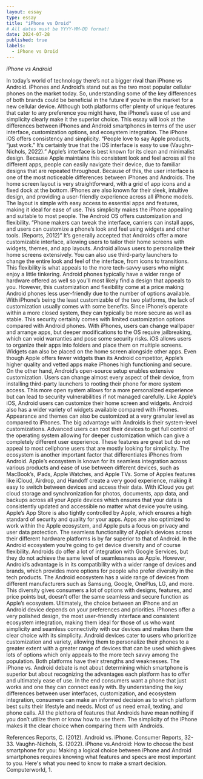 ```yaml
---
layout: essay
type: essay
title: "iPhone vs Droid"
# All dates must be YYYY-MM-DD format!
date: 2024-07-28
published: true
labels:
  - iPhone vs Droid
---
```


*iPhone vs Android*

In today’s world of technology there’s not a bigger rival than iPhone vs Android.  iPhones and Android’s stand out as the two most popular cellular phones on the market today. So, understanding some of the key differences of both brands could be beneficial in the future if you’re in the market for a new cellular device.  Although both platforms offer plenty of unique features that cater to any preference you might have, the iPhone’s ease of use and simplicity clearly make it the superior choice.  This essay will look at the differences between iPhones and Android smartphones in terms of the user interface, customization options, and ecosystem integration.
The iPhone iOS offers consistency and simplicity.  “People love to say Apple products, “just work.”  It’s certainly true that the iOS interface is easy to use (Vaughn-Nichols, 2022).”  Apple’s interface is best known for its clean and minimalist design.  Because Apple maintains this consistent look and feel across all the different apps, people can easily navigate their device, due to familiar designs that are repeated throughout.  Because of this, the user interface is one of the most noticeable differences between iPhones and Androids.  The home screen layout is very straightforward, with a grid of app icons and a fixed dock at the bottom.  iPhones are also known for their sleek, intuitive design, and providing a user-friendly experience across all iPhone models.  The layout is simple with easy access to essential apps and features, making it ideal for ease of use.  This simplicity makes the iPhone appealing and suitable to most people.
The Android OS offers customization and flexibility.  “Phone makers can tweak the interface, carriers can install apps, and users can customize a phone’s look and feel using widgets and other tools. (Reports, 2012)”  It’s generally accepted that Androids offer a more customizable interface, allowing users to tailor their home screens with widgets, themes, and app layouts.  Android allows users to personalize their home screens extensively.  You can also use third-party launchers to change the entire look and feel of the interface, from icons to transitions.  This flexibility is what appeals to the more tech-savvy users who might enjoy a little tinkering.  Android phones typically have a wider range of hardware offered as well so you’ll most likely find a design that appeals to you.  However, this customization and flexibility come at a price making Android phones less user-friendly due to the number of options available.
With iPhone’s being the least customizable of the two platforms, the lack of customization usually comes with some benefits.  Since iPhone’s operate within a more closed system, they can typically be more secure as well as stable.  This security certainly comes with limited customization options compared with Android phones.  With iPhones, users can change wallpaper and arrange apps, but deeper modifications to the OS require jailbreaking, which can void warranties and pose some security risks.  iOS allows users to organize their apps into folders and place them on multiple screens.  Widgets can also be placed on the home screen alongside other apps.  Even though Apple offers fewer widgets than its Android competitor, Apple’s higher quality and vetted apps make iPhones high functioning and secure.
On the other hand, Android’s open-source setup enables extensive customization.  Users can change almost every aspect of their device, from installing third-party launchers to rooting their phone for more system access.  This more open system allows for a more personalized experience but can lead to security vulnerabilities if not managed carefully.  Like Apple’s iOS, Android users can customize their home screen and widgets.  Android also has a wider variety of widgets available compared with iPhones.  Appearance and themes can also be customized at a very granular level as compared to iPhones.  The big advantage with Androids is their system-level customizations.  Advanced users can root their devices to get full control of the operating system allowing for deeper customization which can give a completely different user experience.  These features are great but do not appeal to most cellphone users that are mostly looking for simplicity.
The ecosystem is another important factor that differentiates iPhones from Android.  Apple’s ecosystem is known for its seamless integration across various products and ease of use between different devices, such as MacBook’s, iPads, Apple Watches, and Apple TVs.  Some of Apples features like iCloud, Airdrop, and Handoff create a very good experience, making it easy to switch between devices and access their data.  With iCloud you get cloud storage and synchronization for photos, documents, app data, and backups across all your Apple devices which ensures that your data is consistently updated and accessible no matter what device you’re using.  Apple’s App Store is also tightly controlled by Apple, which ensures a high standard of security and quality for your apps.  Apps are also optimized to work within the Apple ecosystem, and Apple puts a focus on privacy and user data protection.  The seamless functionality of Apple’s devices across their different hardware platforms is by far superior to that of Android.
In the Android ecosystem you’re going to get device diversity and of course flexibility.  Androids do offer a lot of integration with Google Services, but they do not achieve the same level of seamlessness as Apple.  However, Android’s advantage is in its compatibility with a wider range of devices and brands, which provides more options for people who prefer diversity in the tech products.  The Android ecosystem has a wide range of devices from different manufacturers such as Samsung, Google, OnePlus, LG, and more.  This diversity gives consumers a lot of options with designs, features, and price points but, doesn’t offer the same seamless and secure function as Apple’s ecosystem.
Ultimately, the choice between an iPhone and an Android device depends on your preferences and priorities.  iPhones offer a very polished design, the most user-friendly interface and consistent ecosystem integration, making them ideal for those of us who want simplicity and seamless connectivity with our devices and makes them the clear choice with its simplicity.  Android devices cater to users who prioritize customization and variety, allowing them to personalize their phones to a greater extent with a greater range of devices that can be used which gives lots of options which only appeals to the more tech savvy among the population.  Both platforms have their strengths and weaknesses.  The iPhone vs. Android debate is not about determining which smartphone is superior but about recognizing the advantages each platform has to offer and ultimately ease of use.  In the end consumers want a phone that just works and one they can connect easily with.  By understanding the key differences between user interfaces, customization, and ecosystem integration, consumers can make an informed decision as to which platform best suits their lifestyle and needs.  Most of us need email, texting, and phone calls.  All the plethora of features that Androids have mean nothing if you don’t utilize them or know how to use them.  The simplicity of the iPhone makes it the clear choice when comparing them with Androids.

References
Reports, C. (2012). Android vs. iPhone. Consumer Reports, 32-33.
Vaughn-Nichols, S. (2022). iPhone vs.Android: How to choose the best smartphone for you: Making a logical choice between iPhone and Android smartphones requires knowing what features and specs are most important to you. Here's what you need to know to make a smart decision. Computerworld, 1.


